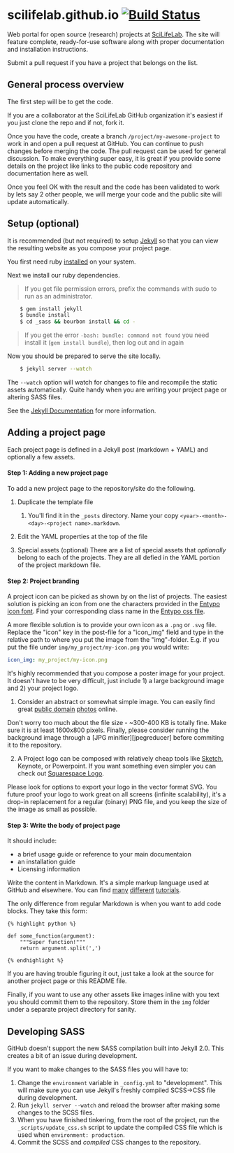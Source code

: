 # scilifelab.github.io [![Build Status](https://travis-ci.org/SciLifeLab/scilifelab.github.io.svg?branch=master)](https://travis-ci.org/SciLifeLab/scilifelab.github.io)

Web portal for open source (research) projects at [SciLifeLab](http://www.scilifelab.se/). The site will feature complete, ready-for-use software along with proper documentation and installation instructions.

Submit a pull request if you have a project that belongs on the list.


## General process overview
The first step will be to get the code.

If you are a collaborator at the SciLifeLab GitHub organization it's easiest if you just clone the repo and if not, fork it.

Once you have the code, create a branch ``/project/my-awesome-project`` to work in and open a pull request at GitHub. You can continue to push changes before merging the code. The pull request can be used for general discussion. To make everything super easy, it is great if you provide some details on the project like links to the public code repository and documentation here as well.

Once you feel OK with the result and the code has been validated to work by lets say 2 other people, we will merge your code and the public site will update automatically.


## Setup (optional)
It is recommended (but not required) to setup [Jekyll][jekyll] so that you can view the resulting website as you compose your project page.

You first need ruby [installed][ruby install] on your system.

Next we install our ruby dependencies.

> If you get file permission errors, prefix the commands with sudo to run as an administrator.

```bash
    $ gem install jekyll
    $ bundle install
    $ cd _sass && bourbon install && cd -
```

> If you get the error `-bash: bundle: command not found` you need install it (`gem install bundle`), then log out and in again

Now you should be prepared to serve the site locally.

```bash
    $ jekyll server --watch
```

The ``--watch`` option will watch for changes to file and recompile the static assets automatically. Quite handy when you are writing your project page or altering SASS files.

See the [Jekyll Documentation](http://jekyllrb.com/docs/installation/) for more information.


## Adding a project page
Each project page is defined in a Jekyll post (markdown + YAML) and optionally a few assets.

#### Step 1: Adding a new project page
To add a new project page to the repository/site do the following.

1. Duplicate the template file

	1. You'll find it in the ``_posts`` directory. Name your copy ``<year>-<month>-<day>-<project name>.markdown``.

2. Edit the YAML properties at the top of the file

3. Special assets (optional)
There are a list of special assets that *optionally* belong to each of the projects. They are all defied in the YAML portion of the project markdown file.

#### Step 2: Project branding
A project icon can be picked as shown by on the list of projects. The easiest solution is picking an icon from one the characters provided in the [Entypo icon font][entypo]. Find your corresponding class name in the [Entypo css file](http://cdn.jsdelivr.net/font-entypo/0.1/dev/entypo.css).

A more flexible solution is to provide your own icon as a ``.png`` or ``.svg`` file. Replace the "icon" key in the post-file for a "icon_img" field and type in the relative path to where you put the image from the "img"-folder. E.g. if you put the file under ``img/my_project/my-icon.png`` you would write:

```yaml
icon_img: my_project/my-icon.png
```

It's highly recommended that you compose a poster image for your project. It doesn't have to be very difficult, just include 1) a large background image and 2) your project logo.

1. Consider an abstract or somewhat simple image. You can easily find great [public domain][unsplash] [photos][magdeleine] online.

Don't worry too much about the file size - ~300-400 KB is totally fine. Make sure it is at least 1600x800 pixels. Finally, please consider running the background image through a [JPG minifier][jpegreducer] before commiting it to the repository.

2. A Project logo can be composed with relatively cheap tools like [Sketch][sketch], Keynote, or Powerpoint. If you want something even simpler you can check out [Squarespace Logo](http://www.squarespace.com/logo/).

Please look for options to export your logo in the vector format SVG. You  future proof your logo to work great on all screens (infinite scalability), it's a drop-in replacement for a regular (binary) PNG file, and you keep the size of the image as small as possible. 


#### Step 3: Write the body of project page

It should include:
- a brief usage guide or reference to your main documentaion
- an installation guide
- Licensing information

Write the content in Markdown. It's a simple markup language used at GitHub and elsewhere. You can find [many][gh-markdown] [different][tuts-markdown] [tutorials][md-tutorial].

The only difference from regular Markdown is when you want to add code blocks. They take this form:

```liquid
{% highlight python %}

def some_function(argument):
    """Super function!"""
    return argument.split(',')

{% endhighlight %}
```

If you are having trouble figuring it out, just take a look at the source for another project page or this README file.

Finally, if you want to use any other assets like images inline with you text you should commit them to the repository. Store them in the ``img`` folder under a separate project directory for sanity.


## Developing SASS
GitHub doesn't support the new SASS compilation built into Jekyll 2.0. This creates a bit of an issue during development.

If you want to make changes to the SASS files you will have to:

1. Change the ``environment`` variable in ``_config.yml`` to "development". This will make sure you can use Jekyll's freshly compiled SCSS->CSS file during development.
2. Run ``jekyll server --watch`` and reload the browser after making some changes to the SCSS files.
3. When you have finished tinkering, from the root of the project, run the ``_scripts/update_css.sh`` script to update the compiled CSS file which is used when ``environment: production``.
4. Commit the SCSS and *compiled* CSS changes to the repository.


[ruby install]: https://www.google.com/search?q=install+ruby&oq=install+ruby&aqs=chrome..69i57j0l5.469j0j1&sourceid=chrome&es_sm=91&ie=UTF-8 "Google 'ruby install'"
[jekyll]: http://jekyllrb.com/
[entypo]: http://www.entypo.com/characters/
[entypo-css]: http://cdn.jsdelivr.net/font-entypo/0.1/dev/entypo.css
[gh-markdown]: https://help.github.com/articles/markdown-basics
[tuts-markdown]: http://code.tutsplus.com/tutorials/markdown-the-ins-and-outs--net-25482
[md-tutorial]: http://markdowntutorial.com/
[sketch]: http://bohemiancoding.com/sketch/
[unsplash]: http://unsplash.com/
[magdeleine]: http://magdeleine.co/

